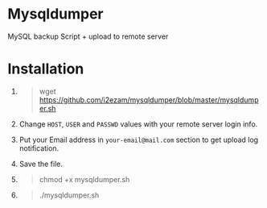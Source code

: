 # Mysqldumper
MySQL backup Script + upload to remote server

# Installation

1) > wget https://github.com/i2ezam/mysqldumper/blob/master/mysqldumper.sh

2) Change `HOST`, `USER` and `PASSWD` values with your remote server login info.
3) Put your Email address in `your-email@mail.com` section to get upload log notification.
4) Save the file.
5) > chmod +x mysqldumper.sh
6) > ./mysqldumper.sh

